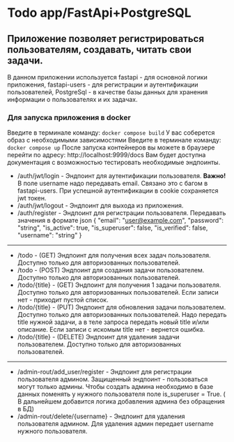# Todo app/FastApi+PostgreSQL

## Приложение позволяет регистрироваться пользователям, создавать, читать свои задачи.
В данном приложении используется fastapi - для основной логики приложения, fastapi-users - для регистрации и аутентификации пользователей, PostgreSql - в качестве базы данных для хранения информации о пользователях и их задачах.


### Для запуска приложения в docker 

Введите в терминале команду:
`docker compose build`
У вас соберется образ с необходимыми зависимостями
Введите в терминале команду:
`docker compose up`
После запуска контейнеров вы можете в браузере перейти по адресу: http://localhost:9999/docs
Вам будет доступна документация с возможностью тестировать необходимые эндпоинты.

- /auth/jwt/login - Эндпоинт для аутентификации пользователя. **Важно!** В поле username надо передавать email. Связано это с багом в fastapi-users. При успешной аутентификации в cookie сохраняется jwt токен.
- /auth/jwt/logout - Эндпоинт для выхода из приложения.
- /auth/register - Эндпоинт для регистрации пользователя. Передавать значения в формате json
{
  "email": "user@example.com",
  "password": "string",
  "is_active": true,
  "is_superuser": false,
  "is_verified": false,
  "username": "string"
}
---
- /todo - (GET) Эндпоинт для получения всех задач пользователя. Доступно только для авторизованных пользователей.
- /todo - (POST) Эндпоинт для создания задачи пользователем. Доступно только для авторизованных пользователей.
- /todo/{title} - (GET) Эндпоинт для получения 1 задачи пользователя. Доступно только для авторизованных пользователей. Если записи нет - приходит пустой список.
- /todo/{title} - (PUT) Эндпоинт для обновления задачи пользователем. Доступно только для авторизованных пользователей. Надо передать title нужной задачи, а в теле запроса передать новый title и/или описание. Если записи с искомым title нет - вернется ошибка.
- /todo/{title} - (DELETE) Эндпоинт для удаления задачи пользователем. Доступно только для авторизованных пользователей.
----
- /admin-rout/add_user/register - Эндпоинт для регистрации пользователя админом. Защищенный эндпоинт - пользоваться могут только админы. Чтобы создать админа необходимо в базе данных поменять у нужного пользователя поле is_superuser = True. ( В дальнейшем добавится логика добавления админа без обращения в БД)
- /admin-rout/delete/{username} - Эндпоинт для удаления пользователя админом. Для удаления админ передает username нужного пользователя.
